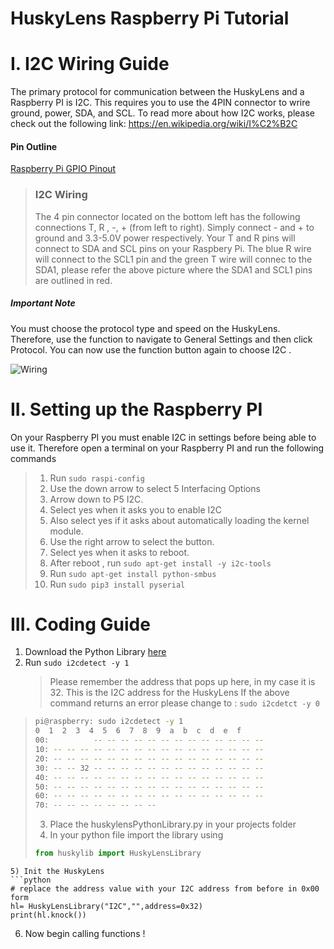 
# HuskyLens Raspberry Pi Tutorial


# I. I2C Wiring Guide 

The primary protocol for communication between the HuskyLens and a Raspberry PI is I2C. This requires you to use the 4PIN connector to wrire ground, power, SDA, and SCL. To read more about how I2C works, please check out the following link:  https://en.wikipedia.org/wiki/I%C2%B2C

#### Pin Outline

[Raspberry Pi GPIO Pinout](https://pinout.xyz/pinout/i2c)

> ### I2C Wiring
>
> The 4 pin connector located on the bottom left has the following connections T, R , -, + (from left to right). Simply connect - and + to ground and 3.3-5.0V power respectively. Your T and R pins will connect to SDA and SCL pins on your Raspbery Pi. The blue R wire will connect to the SCL1 pin and the green T wire will connec to the SDA1, please refer the above picture where the SDA1 and SCL1 pins are outlined in red. 

##### Important Note

You must choose the protocol type and speed on the HuskyLens. Therefore, use the function to navigate to General Settings and then click Protocol. You can now use the function button again to choose I2C .

![Wiring](https://i.ibb.co/YydCcV4/101583380990-pic.jpg)

# II. Setting up the Raspberry PI 

On your Raspberry PI you must enable I2C in settings before being able to use it. Therefore open a terminal on your Raspberry PI and run the following commands

> 1) Run ```sudo raspi-config```
> 2) Use the down arrow to select 5 Interfacing Options
> 3) Arrow down to P5 I2C.
> 4) Select yes when it asks you to enable I2C
> 5) Also select yes if it asks about automatically loading the kernel module.
> 6) Use the right arrow to select the <Finish> button.
> 7) Select yes when it asks to reboot.
> 8) After reboot , run ```sudo apt-get install -y i2c-tools```
> 9) Run ```sudo apt-get install python-smbus```
> 10) Run ```sudo pip3 install pyserial```

# III. Coding Guide 

1) Download the Python Library <a href="/">here</a>
2) Run ```sudo i2cdetect -y 1``` 
    > Please remember the address that pops up here, in my case it is 32. This is the I2C address for the HuskyLens
    If the above command returns an error please change to : ```sudo i2cdetct -y 0```

>```sh
>pi@raspberry: sudo i2cdetect -y 1
>0  1  2  3  4  5  6  7  8  9  a  b  c  d  e  f
>00:          -- -- -- -- -- -- -- -- -- -- -- -- --
>10: -- -- -- -- -- -- -- -- -- -- -- -- -- -- -- --
>20: -- -- -- -- -- -- -- -- -- -- -- -- -- -- -- --
>30: -- -- 32 -- -- -- -- -- -- -- -- -- -- -- -- --
>40: -- -- -- -- -- -- -- -- -- -- -- -- -- -- -- --
>50: -- -- -- -- -- -- -- -- -- -- -- -- -- -- -- --
>60: -- -- -- -- -- -- -- -- -- -- -- -- -- -- -- --
>70: -- -- -- -- -- -- -- --
>```
>
> 3) Place the huskylensPythonLibrary.py in your projects folder
> 4) In your python file import the library using
>
>```python 
> from huskylib import HuskyLensLibrary
>```

 ```
 5) Init the HuskyLens 
 ```python
 # replace the address value with your I2C address from before in 0x00 form
 hl= HuskyLensLibrary("I2C","",address=0x32)
 print(hl.knock())
 ```

6) Now begin calling functions !
